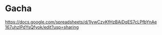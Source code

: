 # Gacha
https://docs.google.com/spreadsheets/d/1lywCzvKfHzBAiDqES7cLPfbYnAe167uhzlPdYsQfyok/edit?usp=sharing
